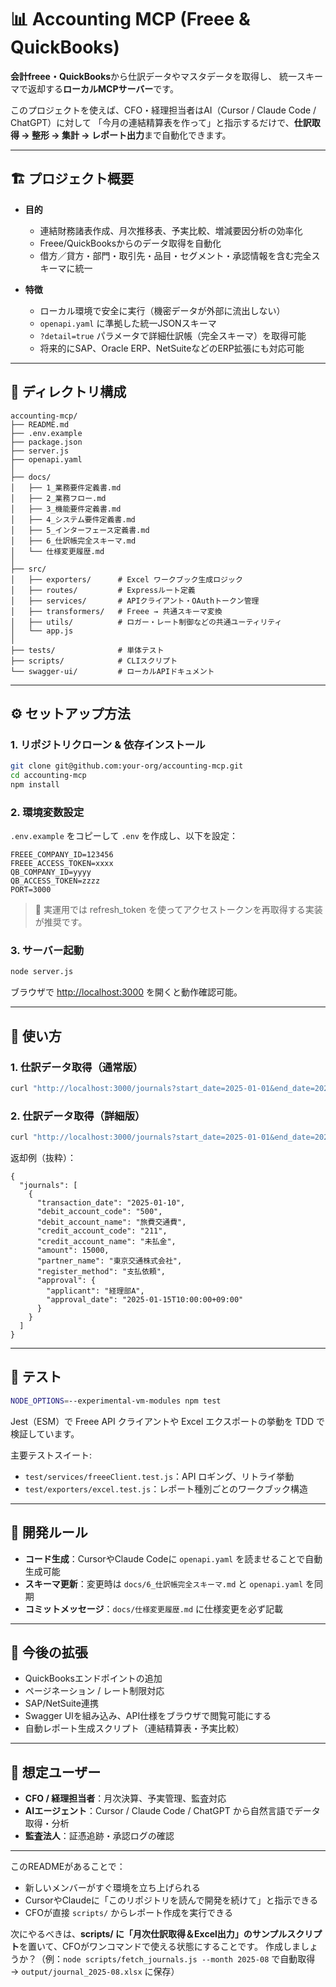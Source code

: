 # 📊 Accounting MCP (Freee & QuickBooks)

**会計freee・QuickBooks**から仕訳データやマスタデータを取得し、
統一スキーマで返却する**ローカルMCPサーバー**です。

このプロジェクトを使えば、CFO・経理担当者はAI（Cursor / Claude Code / ChatGPT）に対して
「今月の連結精算表を作って」と指示するだけで、**仕訳取得 → 整形 → 集計 → レポート出力**まで自動化できます。

---

## 🏗 プロジェクト概要

- **目的**
  - 連結財務諸表作成、月次推移表、予実比較、増減要因分析の効率化
  - Freee/QuickBooksからのデータ取得を自動化
  - 借方／貸方・部門・取引先・品目・セグメント・承認情報を含む完全スキーマに統一

- **特徴**
  - ローカル環境で安全に実行（機密データが外部に流出しない）
  - `openapi.yaml` に準拠した統一JSONスキーマ
  - `?detail=true` パラメータで詳細仕訳帳（完全スキーマ）を取得可能
  - 将来的にSAP、Oracle ERP、NetSuiteなどのERP拡張にも対応可能

---

## 📂 ディレクトリ構成

```plaintext
accounting-mcp/
├── README.md
├── .env.example
├── package.json
├── server.js
├── openapi.yaml
│
├── docs/
│   ├── 1_業務要件定義書.md
│   ├── 2_業務フロー.md
│   ├── 3_機能要件定義書.md
│   ├── 4_システム要件定義書.md
│   ├── 5_インターフェース定義書.md
│   ├── 6_仕訳帳完全スキーマ.md
│   └── 仕様変更履歴.md
│
├── src/
│   ├── exporters/      # Excel ワークブック生成ロジック
│   ├── routes/         # Expressルート定義
│   ├── services/       # APIクライアント・OAuthトークン管理
│   ├── transformers/   # Freee → 共通スキーマ変換
│   ├── utils/          # ロガー・レート制御などの共通ユーティリティ
│   └── app.js
│
├── tests/              # 単体テスト
├── scripts/            # CLIスクリプト
└── swagger-ui/         # ローカルAPIドキュメント
```

---

## ⚙️ セットアップ方法

### 1. リポジトリクローン & 依存インストール

```bash
git clone git@github.com:your-org/accounting-mcp.git
cd accounting-mcp
npm install
```

### 2. 環境変数設定

`.env.example` をコピーして `.env` を作成し、以下を設定：

```env
FREEE_COMPANY_ID=123456
FREEE_ACCESS_TOKEN=xxxx
QB_COMPANY_ID=yyyy
QB_ACCESS_TOKEN=zzzz
PORT=3000
```

> 🔑 実運用では refresh_token を使ってアクセストークンを再取得する実装が推奨です。

### 3. サーバー起動

```bash
node server.js
```

ブラウザで [http://localhost:3000](http://localhost:3000) を開くと動作確認可能。

---

## 🔎 使い方

### 1. 仕訳データ取得（通常版）

```bash
curl "http://localhost:3000/journals?start_date=2025-01-01&end_date=2025-01-31"
```

### 2. 仕訳データ取得（詳細版）

```bash
curl "http://localhost:3000/journals?start_date=2025-01-01&end_date=2025-01-31&detail=true"
```

返却例（抜粋）：

```jsonc
{
  "journals": [
    {
      "transaction_date": "2025-01-10",
      "debit_account_code": "500",
      "debit_account_name": "旅費交通費",
      "credit_account_code": "211",
      "credit_account_name": "未払金",
      "amount": 15000,
      "partner_name": "東京交通株式会社",
      "register_method": "支払依頼",
      "approval": {
        "applicant": "経理部A",
        "approval_date": "2025-01-15T10:00:00+09:00"
      }
    }
  ]
}
```

---

## 🧪 テスト

```bash
NODE_OPTIONS=--experimental-vm-modules npm test
```

Jest（ESM）で Freee API クライアントや Excel エクスポートの挙動を TDD で検証しています。

主要テストスイート:
- `test/services/freeeClient.test.js`：API ロギング、リトライ挙動
- `test/exporters/excel.test.js`：レポート種別ごとのワークブック構造

---

## 🧩 開発ルール

* **コード生成**：CursorやClaude Codeに `openapi.yaml` を読ませることで自動生成可能
* **スキーマ更新**：変更時は `docs/6_仕訳帳完全スキーマ.md` と `openapi.yaml` を同期
* **コミットメッセージ**：`docs/仕様変更履歴.md` に仕様変更を必ず記載

---

## 📌 今後の拡張

* QuickBooksエンドポイントの追加
* ページネーション / レート制限対応
* SAP/NetSuite連携
* Swagger UIを組み込み、API仕様をブラウザで閲覧可能にする
* 自動レポート生成スクリプト（連結精算表・予実比較）

---

## 👥 想定ユーザー

* **CFO / 経理担当者**：月次決算、予実管理、監査対応
* **AIエージェント**：Cursor / Claude Code / ChatGPT から自然言語でデータ取得・分析
* **監査法人**：証憑追跡・承認ログの確認

---

このREADMEがあることで：
- 新しいメンバーがすぐ環境を立ち上げられる
- CursorやClaudeに「このリポジトリを読んで開発を続けて」と指示できる
- CFOが直接 `scripts/` からレポート作成を実行できる

次にやるべきは、**scripts/ に「月次仕訳取得＆Excel出力」のサンプルスクリプト**を置いて、CFOがワンコマンドで使える状態にすることです。 
作成しましょうか？（例：`node scripts/fetch_journals.js --month 2025-08` で自動取得 → `output/journal_2025-08.xlsx` に保存）

